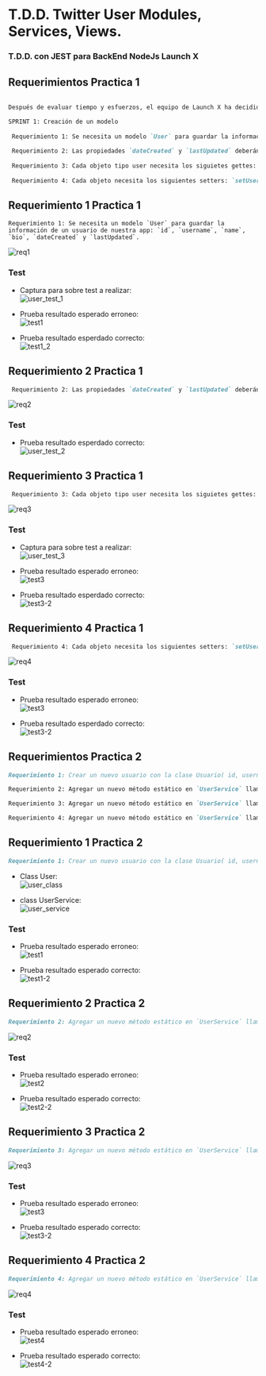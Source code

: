 # T.D.D. Twitter User Modules, Services, Views.

### T.D.D. con JEST para BackEnd NodeJs Launch X

## Requerimientos Practica 1
```markdown

Después de evaluar tiempo y esfuerzos, el equipo de Launch X ha decidido crear la aplicación `Twitter`. Para ello han definido la primera etapa del sprint con los siguientes requerimientos a desarrollar:

SPRINT 1: Creación de un modelo
 
 Requerimiento 1: Se necesita un modelo `User` para guardar la información de un usuario de nuestra app: `id`, `username`, `name`, `bio`, `dateCreated` y `lastUpdated`. 
 
 Requerimiento 2: Las propiedades `dateCreated` y `lastUpdated` deberán ser datos de tipo fecha que guarden el momento en que se instancie un nuevo objeto de la clase `User`.
 
 Requerimiento 3: Cada objeto tipo user necesita los siguietes gettes: `getUsername`, `getBio`, `getDateCreated`, `getLastUpdated`.
 
 Requerimiento 4: Cada objeto necesita los siguientes setters: `setUsername` y `setBio`, para actualizar dichas propiedades.
```

## Requerimiento 1 Practica 1

```
Requerimiento 1: Se necesita un modelo `User` para guardar la información de un usuario de nuestra app: `id`, `username`, `name`, `bio`, `dateCreated` y `lastUpdated`. 
```

![req1](https://github.com/Urivan07/twitter/blob/master/assets/img/practica1/class_user_test1.JPG)

### Test

* Captura para sobre test a realizar:<br>
![user_test_1](https://github.com/Urivan07/twitter/blob/master/assets/img/practica1/test_user.JPG)

* Prueba resultado esperado erroneo:<br>
![test1](https://github.com/Urivan07/twitter/blob/master/assets/img/practica1/test1-1.JPG)

* Prueba resultado esperdado correcto:<br>
![test1_2](https://github.com/Urivan07/twitter/blob/master/assets/img/practica1/test1-2.JPG)

## Requerimiento 2 Practica 1

```markdown
 Requerimiento 2: Las propiedades `dateCreated` y `lastUpdated` deberán ser datos de tipo fecha que guarden el momento en que se instancie un nuevo objeto de la clase `User`.
```

![req2](https://github.com/Urivan07/twitter/blob/master/assets/img/practica1/class_user_test2_date.JPG)

### Test

* Prueba resultado esperdado correcto:<br>
![user_test_2](https://github.com/Urivan07/twitter/blob/master/assets/img/practica1/test2-2.JPG)

## Requerimiento 3 Practica 1

```markdown
 Requerimiento 3: Cada objeto tipo user necesita los siguietes gettes: `getUsername`, `getBio`, `getDateCreated`, `getLastUpdated`.
```

![req3](https://github.com/Urivan07/twitter/blob/master/assets/img/practica1/class_user_test3_getters.JPG)

### Test

* Captura para sobre test a realizar:<br>
![user_test_3](https://github.com/Urivan07/twitter/blob/master/assets/img/practica1/test3_getters.JPG)

* Prueba resultado esperado erroneo:<br>
![test3](https://github.com/Urivan07/twitter/blob/master/assets/img/practica1/test3_failed.JPG)

* Prueba resultado esperdado correcto:<br>
![test3-2](https://github.com/Urivan07/twitter/blob/master/assets/img/practica1/test3_passed.JPG)

## Requerimiento 4 Practica 1

```markdown
 Requerimiento 4: Cada objeto necesita los siguientes setters: `setUsername` y `setBio`, para actualizar dichas propiedades.
 ```

![req4](https://github.com/Urivan07/twitter/blob/master/assets/img/practica1/class_user_test4_setters.JPG)

### Test

* Prueba resultado esperado erroneo:<br>
![test3](https://github.com/Urivan07/twitter/blob/master/assets/img/practica1/test4_failed.JPG)

* Prueba resultado esperdado correcto:<br>
![test3-2](https://github.com/Urivan07/twitter/blob/master/assets/img/practica1/test4_passed.JPG)



## Requerimientos Practica 2

```markdown
Requerimiento 1: Crear un nuevo usuario con la clase Usuario( id, username, name), usando una nueva clase llamada `UserService`.

Requerimiento 2: Agregar un nuevo método estático en `UserService` llamado `getInfo` que al recibir un objeto de la clase `User`, me regrese una lista con todos los valores de los atributos de dicho objeto.

Requerimiento 3: Agregar un nuevo método estático en `UserService` llamado `updateUserUsername`, que reciba un objeto de la clase `User` y un nuevo string, que actualizará el valor de `username`. 

Requerimiento 4: Agregar un nuevo método estático en `UserService` llamado `getAllUsernames`, que recibirá una lista de objetos de la clase `User`, y regresará la lista de todos los usernames de dichos objetos. 
```

## Requerimiento 1 Practica 2
```markdown
Requerimiento 1: Crear un nuevo usuario con la clase Usuario( id, username, name), usando una nueva clase llamada `UserService`.
```

* Class User: <br>
![user_class](https://github.com/Urivan07/twitter/blob/master/assets/img/practica2/user_class.JPG)

* class UserService:<br>
![user_service](https://github.com/Urivan07/twitter/blob/master/assets/img/practica2/user_service.JPG)

### Test

* Prueba resultado esperado erroneo:<br>
![test1](https://github.com/Urivan07/twitter/blob/master/assets/img/practica2/test1-failed.JPG)

* Prueba resultado esperado correcto:<br>
![test1-2](https://github.com/Urivan07/twitter/blob/master/assets/img/practica2/test1-passed.JPG)

## Requerimiento 2 Practica 2
```markdown
Requerimiento 2: Agregar un nuevo método estático en `UserService` llamado `getInfo` que al recibir un objeto de la clase `User`, me regrese una lista con todos los valores de los atributos de dicho objeto.
```
![req2](https://github.com/Urivan07/twitter/blob/master/assets/img/practica2/userServices_getInfo.JPG)

### Test

* Prueba resultado esperado erroneo:<br>
![test2](https://github.com/Urivan07/twitter/blob/master/assets/img/practica2/test2-failed.JPG)

* Prueba resultado esperado correcto:<br>
![test2-2](https://github.com/Urivan07/twitter/blob/master/assets/img/practica2/test2-passed.JPG)

## Requerimiento 3 Practica 2
```markdown
Requerimiento 3: Agregar un nuevo método estático en `UserService` llamado `updateUserUsername`, que reciba un objeto de la clase `User` y un nuevo string, que actualizará el valor de `username`. 
```
![req3](https://github.com/Urivan07/twitter/blob/master/assets/img/practica2/userServices_UpdateUsername.JPG)

### Test

* Prueba resultado esperado erroneo:<br>
![test3](https://github.com/Urivan07/twitter/blob/master/assets/img/practica2/test3-failed.JPG)

* Prueba resultado esperado correcto:<br>
![test3-2](https://github.com/Urivan07/twitter/blob/master/assets/img/practica2/test3-passed.JPG)

## Requerimiento 4 Practica 2
```markdown
Requerimiento 4: Agregar un nuevo método estático en `UserService` llamado `getAllUsernames`, que recibirá una lista de objetos de la clase `User`, y regresará la lista de todos los usernames de dichos objetos. 
```
![req4](https://github.com/Urivan07/twitter/blob/master/assets/img/practica2/userServices_getAllUsernames.JPG)

### Test

* Prueba resultado esperado erroneo:<br>
![test4](https://github.com/Urivan07/twitter/blob/master/assets/img/practica2/test4-failed.JPG)

* Prueba resultado esperado correcto:<br>
![test4-2](https://github.com/Urivan07/twitter/blob/master/assets/img/practica2/test4-passed.JPG)


